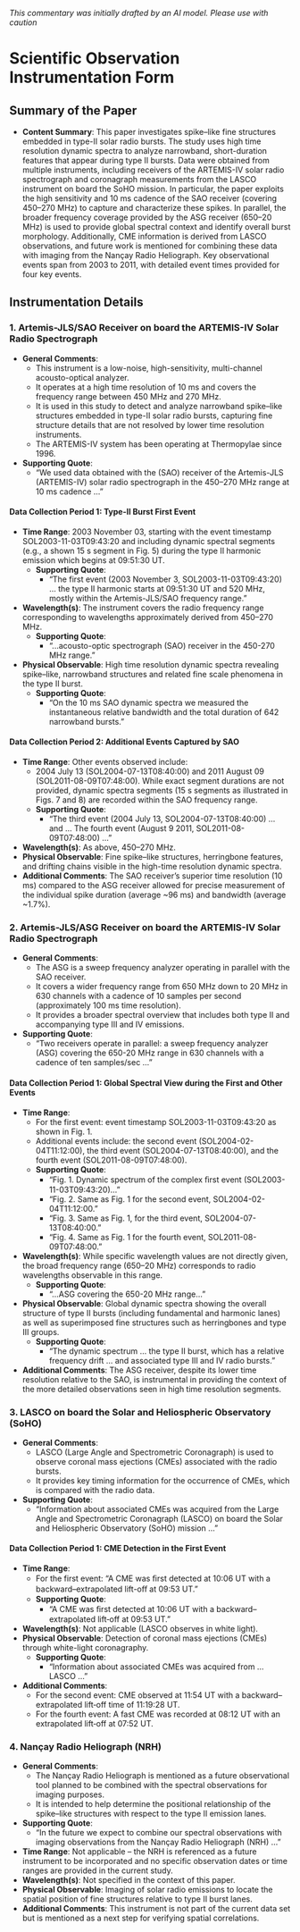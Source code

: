 _This commentary was initially drafted by an AI model. Please use with caution_

# Scientific Observation Instrumentation Form

## Summary of the Paper
- **Content Summary**: This paper investigates spike–like fine structures embedded in type-II solar radio bursts. The study uses high time resolution dynamic spectra to analyze narrowband, short-duration features that appear during type II bursts. Data were obtained from multiple instruments, including receivers of the ARTEMIS-IV solar radio spectrograph and coronagraph measurements from the LASCO instrument on board the SoHO mission. In particular, the paper exploits the high sensitivity and 10 ms cadence of the SAO receiver (covering 450–270 MHz) to capture and characterize these spikes. In parallel, the broader frequency coverage provided by the ASG receiver (650–20 MHz) is used to provide global spectral context and identify overall burst morphology. Additionally, CME information is derived from LASCO observations, and future work is mentioned for combining these data with imaging from the Nançay Radio Heliograph. Key observational events span from 2003 to 2011, with detailed event times provided for four key events.

## Instrumentation Details

### 1. Artemis-JLS/SAO Receiver on board the ARTEMIS-IV Solar Radio Spectrograph
- **General Comments**:
   - This instrument is a low-noise, high-sensitivity, multi-channel acousto-optical analyzer.
   - It operates at a high time resolution of 10 ms and covers the frequency range between 450 MHz and 270 MHz.
   - It is used in this study to detect and analyze narrowband spike–like structures embedded in type-II solar radio bursts, capturing fine structure details that are not resolved by lower time resolution instruments.
   - The ARTEMIS-IV system has been operating at Thermopylae since 1996.
- **Supporting Quote**: 
   - “We used data obtained with the (SAO) receiver of the Artemis-JLS (ARTEMIS-IV) solar radio spectrograph in the 450–270 MHz range at 10 ms cadence …”
   
#### Data Collection Period 1: Type-II Burst First Event
- **Time Range**: 2003 November 03, starting with the event timestamp SOL2003-11-03T09:43:20 and including dynamic spectral segments (e.g., a shown 15 s segment in Fig. 5) during the type II harmonic emission which begins at 09:51:30 UT.
   - **Supporting Quote**: 
      - “The first event (2003 November 3, SOL2003-11-03T09:43:20) … the type II harmonic starts at 09:51:30 UT and 520 MHz, mostly within the Artemis-JLS/SAO frequency range.”
- **Wavelength(s)**: The instrument covers the radio frequency range corresponding to wavelengths approximately derived from 450–270 MHz.
   - **Supporting Quote**:
      - “...acousto-optic spectrograph (SAO) receiver in the 450-270 MHz range.”
- **Physical Observable**: High time resolution dynamic spectra revealing spike–like, narrowband structures and related fine scale phenomena in the type II burst.
   - **Supporting Quote**:
      - “On the 10 ms SAO dynamic spectra we measured the instantaneous relative bandwidth and the total duration of 642 narrowband bursts.”

#### Data Collection Period 2: Additional Events Captured by SAO
- **Time Range**: Other events observed include:
   - 2004 July 13 (SOL2004-07-13T08:40:00) and 2011 August 09 (SOL2011-08-09T07:48:00). While exact segment durations are not provided, dynamic spectra segments (15 s segments as illustrated in Figs. 7 and 8) are recorded within the SAO frequency range.
   - **Supporting Quote**:
      - “The third event (2004 July 13, SOL2004-07-13T08:40:00) … and … The fourth event (August 9 2011, SOL2011-08-09T07:48:00) …”
- **Wavelength(s)**: As above, 450–270 MHz.
- **Physical Observable**: Fine spike–like structures, herringbone features, and drifting chains visible in the high-time resolution dynamic spectra.
- **Additional Comments**: The SAO receiver’s superior time resolution (10 ms) compared to the ASG receiver allowed for precise measurement of the individual spike duration (average ~96 ms) and bandwidth (average ~1.7%).

### 2. Artemis-JLS/ASG Receiver on board the ARTEMIS-IV Solar Radio Spectrograph
- **General Comments**:
   - The ASG is a sweep frequency analyzer operating in parallel with the SAO receiver.
   - It covers a wider frequency range from 650 MHz down to 20 MHz in 630 channels with a cadence of 10 samples per second (approximately 100 ms time resolution).
   - It provides a broader spectral overview that includes both type II and accompanying type III and IV emissions.
- **Supporting Quote**:
   - “Two receivers operate in parallel: a sweep frequency analyzer (ASG) covering the 650-20 MHz range in 630 channels with a cadence of ten samples/sec …”
   
#### Data Collection Period 1: Global Spectral View during the First and Other Events
- **Time Range**: 
   - For the first event: event timestamp SOL2003-11-03T09:43:20 as shown in Fig. 1.
   - Additional events include: the second event (SOL2004-02-04T11:12:00), the third event (SOL2004-07-13T08:40:00), and the fourth event (SOL2011-08-09T07:48:00).
   - **Supporting Quote**:
      - “Fig. 1. Dynamic spectrum of the complex ﬁrst event (SOL2003-11-03T09:43:20)…”
      - “Fig. 2. Same as Fig. 1 for the second event, SOL2004-02-04T11:12:00.”
      - “Fig. 3. Same as Fig. 1, for the third event, SOL2004-07-13T08:40:00.”
      - “Fig. 4. Same as Fig. 1 for the fourth event, SOL2011-08-09T07:48:00.”
- **Wavelength(s)**: While specific wavelength values are not directly given, the broad frequency range (650–20 MHz) corresponds to radio wavelengths observable in this range.
   - **Supporting Quote**:
      - “…ASG covering the 650-20 MHz range…”
- **Physical Observable**: Global dynamic spectra showing the overall structure of type II bursts (including fundamental and harmonic lanes) as well as superimposed fine structures such as herringbones and type III groups.
   - **Supporting Quote**:
      - “The dynamic spectrum … the type II burst, which has a relative frequency drift … and associated type III and IV radio bursts.”
- **Additional Comments**: The ASG receiver, despite its lower time resolution relative to the SAO, is instrumental in providing the context of the more detailed observations seen in high time resolution segments.

### 3. LASCO on board the Solar and Heliospheric Observatory (SoHO)
- **General Comments**:
   - LASCO (Large Angle and Spectrometric Coronagraph) is used to observe coronal mass ejections (CMEs) associated with the radio bursts.
   - It provides key timing information for the occurrence of CMEs, which is compared with the radio data.
- **Supporting Quote**:
   - “Information about associated CMEs was acquired from the Large Angle and Spectrometric Coronagraph (LASCO) on board the Solar and Heliospheric Observatory (SoHO) mission …”
   
#### Data Collection Period 1: CME Detection in the First Event
- **Time Range**: 
   - For the first event: “A CME was ﬁrst detected at 10:06 UT with a backward–extrapolated lift-oﬀ at 09:53 UT.”
   - **Supporting Quote**:
      - “A CME was ﬁrst detected at 10:06 UT with a backward–extrapolated lift‑off at 09:53 UT.”
- **Wavelength(s)**: Not applicable (LASCO observes in white light).
- **Physical Observable**: Detection of coronal mass ejections (CMEs) through white-light coronagraphy.
   - **Supporting Quote**:
      - “Information about associated CMEs was acquired from … LASCO …”
- **Additional Comments**: 
   - For the second event: CME observed at 11:54 UT with a backward–extrapolated lift‑off time of 11:19:28 UT.
   - For the fourth event: A fast CME was recorded at 08:12 UT with an extrapolated lift‑off at 07:52 UT.

### 4. Nançay Radio Heliograph (NRH)
- **General Comments**:
   - The Nançay Radio Heliograph is mentioned as a future observational tool planned to be combined with the spectral observations for imaging purposes.
   - It is intended to help determine the positional relationship of the spike–like structures with respect to the type II emission lanes.
- **Supporting Quote**:
   - “In the future we expect to combine our spectral observations with imaging observations from the Nançay Radio Heliograph (NRH) …”
- **Time Range**: Not applicable – the NRH is referenced as a future instrument to be incorporated and no specific observation dates or time ranges are provided in the current study.
- **Wavelength(s)**: Not specified in the context of this paper.
- **Physical Observable**: Imaging of solar radio emissions to locate the spatial position of fine structures relative to type II burst lanes.
- **Additional Comments**: This instrument is not part of the current data set but is mentioned as a next step for verifying spatial correlations.
